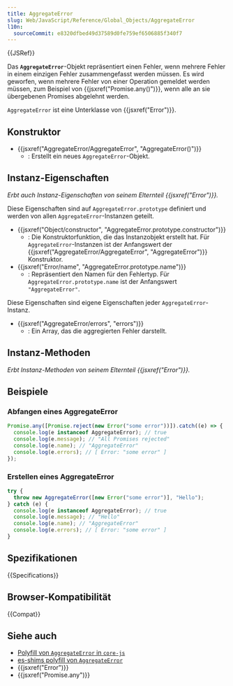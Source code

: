 ```yaml
---
title: AggregateError
slug: Web/JavaScript/Reference/Global_Objects/AggregateError
l10n:
  sourceCommit: e8320dfbed49d37589d0fe759ef6506885f340f7
---
```


{{JSRef}}

Das **`AggregateError`**-Objekt repräsentiert einen Fehler, wenn mehrere Fehler in einem einzigen Fehler zusammengefasst werden müssen. Es wird geworfen, wenn mehrere Fehler von einer Operation gemeldet werden müssen, zum Beispiel von {{jsxref("Promise.any()")}}, wenn alle an sie übergebenen Promises abgelehnt werden.

`AggregateError` ist eine Unterklasse von {{jsxref("Error")}}.

## Konstruktor

- {{jsxref("AggregateError/AggregateError", "AggregateError()")}}
  - : Erstellt ein neues `AggregateError`-Objekt.

## Instanz-Eigenschaften

_Erbt auch Instanz-Eigenschaften von seinem Elternteil {{jsxref("Error")}}._

Diese Eigenschaften sind auf `AggregateError.prototype` definiert und werden von allen `AggregateError`-Instanzen geteilt.

- {{jsxref("Object/constructor", "AggregateError.prototype.constructor")}}
  - : Die Konstruktorfunktion, die das Instanzobjekt erstellt hat. Für `AggregateError`-Instanzen ist der Anfangswert der {{jsxref("AggregateError/AggregateError", "AggregateError")}} Konstruktor.
- {{jsxref("Error/name", "AggregateError.prototype.name")}}
  - : Repräsentiert den Namen für den Fehlertyp. Für `AggregateError.prototype.name` ist der Anfangswert `"AggregateError"`.

Diese Eigenschaften sind eigene Eigenschaften jeder `AggregateError`-Instanz.

- {{jsxref("AggregateError/errors", "errors")}}
  - : Ein Array, das die aggregierten Fehler darstellt.

## Instanz-Methoden

_Erbt Instanz-Methoden von seinem Elternteil {{jsxref("Error")}}._

## Beispiele

### Abfangen eines AggregateError

```js
Promise.any([Promise.reject(new Error("some error"))]).catch((e) => {
  console.log(e instanceof AggregateError); // true
  console.log(e.message); // "All Promises rejected"
  console.log(e.name); // "AggregateError"
  console.log(e.errors); // [ Error: "some error" ]
});
```

### Erstellen eines AggregateError

```js
try {
  throw new AggregateError([new Error("some error")], "Hello");
} catch (e) {
  console.log(e instanceof AggregateError); // true
  console.log(e.message); // "Hello"
  console.log(e.name); // "AggregateError"
  console.log(e.errors); // [ Error: "some error" ]
}
```

## Spezifikationen

{{Specifications}}

## Browser-Kompatibilität

{{Compat}}

## Siehe auch

- [Polyfill von `AggregateError` in `core-js`](https://github.com/zloirock/core-js#ecmascript-promise)
- [es-shims polyfill von `AggregateError`](https://www.npmjs.com/package/es-aggregate-error)
- {{jsxref("Error")}}
- {{jsxref("Promise.any")}}
